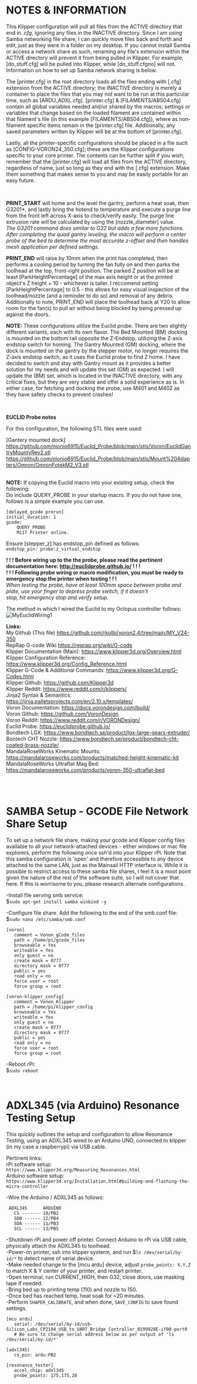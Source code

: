 **NOTES & INFORMATION**
=================================================================================================================

This Klipper configuration will pull all files from the ACTIVE directory that end in .*cfg*, ignoring any files in the INACTIVE directory. Since I am using Samba networking file share, I can quickly move files back and forth and edit, just as they were in a folder on my desktop. If you cannot install Samba or access a network share as such, renaming any file's extension within the ACTIVE directory will prevent it from being pulled in Klipper. For example, [do_stuff.cfg] will be pulled into Klipper, while [do_stuff.cfgno] will not. Information on how to set up Samba network sharing is below.  

The [printer.cfg] in the root directory loads all the files ending with [.cfg] extension from the ACTIVE directory; the INACTIVE directory is merely a container to place the files that you may not want to be run at this particular time, such as [ARDU_ADXL.cfg]. [printer.cfg] & [FILAMENTS/ABS04.cfg] contain all global variables needed and/or shared by the macros; settings or variables that change based on the loaded filament are contained within that filament's file (in this example [FILAMENTS/ABS04.cfg]), where as non-filament specific items remain in the [printer.cfg] file. Additionally, any saved parameters written by Klipper will be at the bottom of [printer.cfg].  

Lastly, all the printer-specific configurations should be placed in a file such as [CONFIG-VORON24_350.cfg]; these are the Klipper configurations specific to your core printer. The contents can be further split if you wish; remember that the [printer.cfg] will load all files from the ACTIVE directory, regardless of name, just so long as they end with the [.cfg] extension. Make them something that makes sense to you and may be easily portable for an easy future.  

<br>

**PRINT_START** will home and the level the gantry, perform a heat soak, then G3201*, and lastly bring the hotend to temperature and execute a purge line from the front left across X-axis to check/verify easily. The purge line extrusion rate will be calculated by using the [nozzle_diameter] value.  
*The G3201 command does similar to G32 but adds a few more functions. After completing the quad gantry leveling, the macro will perform a center probe of the bed to determine the most accurate z-offset and then handles mesh application per defined settings.*

 

**PRINT_END** will raise by 10mm when the print has completed, then performs a cooling period by turning the fan fully on and then parks the toolhead at the top, front-right position. The parked Z position will be at least [ParkHeightPercentage] of the max axis height or at the printed object's Z height + 10 - whichever is taller. I reccomend setting [ParkHeightPercentage] to 0.5 - this allows for easy visual inspection of the toolhead/nozzle (and a reminder to do so) and removal of any debris. Additionally to note, PRINT_END will place the toolhead back at Y20 to allow room for the fan(s) to pull air without being blocked by being pressed up against the doors. 

**NOTE:** These configurations utilize the Euclid probe. There are two slightly different variants, each with its own flavor. The Bed Mounted (BM) docking is mounted on the bottom rail opposite the Z-Endstop, utilizing the Z-axis endstop switch for homing. The Gantry Mounted (GM) docking, where the dock is mounted on the gantry by the stepper motor, no longer requires the Z-axis endstop switch, as it uses the Euclid probe to find Z home. I have decided to switch and stay with Gantry mount as it provides a better solution for my needs and will update this set (GM) as expected. I will update the (BM) set, which is located in the INACTIVE directory, with any critical fixes, but they are very stable and offer a solid experience as is. In either case, for fetching and docking the probe, use M401 and M402 as they have safety checks to prevent crashes!  
	
<br>  
	
****EUCLID Probe notes****

For this configuration, the following STL files were used:  

[Gantery mounted dock]  
https://github.com/nionio6915/Euclid_Probe/blob/main/stls/Voron/EuclidGantryMountyRev2.stl  
https://github.com/nionio6915/Euclid_Probe/blob/main/stls/Mount%20Adapters/Omron/OmronFotekM2_V3.stl  
<BR>

**NOTE:** If copying the Euclid macro into your existing setup, check the following:  
Do include QUERY_PROBE in your startup macro. If you do not have one, follows is a simple example you can use.  
```   
[delayed_gcode prerun]  
initial_duration: 1  
gcode:  
    QUERY_PROBE  
    M117 Printer online.  
```  
Ensure [stepper_z] has endstop_pin defined as follows:  
`endstop_pin: probe:z_virtual_endstop`  
	
**! ! ! Before wiring up to the the probe, please read the pertinent documentation here: http://euclidprobe.github.io/ ! ! !**  
**! ! ! Following probe wiring or macro modification, you must be ready to emergency stop the printer when testing ! ! !**  
*When testing the probe, have at least 100mm space between probe and plate, use your finger to depress probe switch, if it doesn't*  
*stop, hit emergency stop and verify setup.*  
  
The method in which I wired the Euclid to my Octopus controller follows:
![MyEuclidWiring1](MyEuclidWiring1.PNG)

**Links:**  
My Github (This file)                     https://github.com/rkolbi/voron2.4/tree/main/MY_V24-350  
RepRap G-code Wiki                        https://reprap.org/wiki/G-code  
Klipper Documentation (Main):             https://www.klipper3d.org/Overview.html    
Klipper Configuration Reference:          https://www.klipper3d.org/Config_Reference.html    
Klipper G-Code & Additional Commands:     https://www.klipper3d.org/G-Codes.html    
Klipper Github:                           https://github.com/Klipper3d    
Klipper Reddit:                           https://www.reddit.com/r/klippers/    
Jinja2 Syntax & Semantics:                https://jinja.palletsprojects.com/en/2.10.x/templates/    
Voron Documentation:                      https://docs.vorondesign.com/build/    
Voron Github:                             https://github.com/VoronDesign    
Voron Reddit:                             https://www.reddit.com/r/VORONDesign/    
Euclid Probe:                             https://euclidprobe.github.io/    
Bondtech LGX:                             https://www.bondtech.se/product/lgx-large-gears-extruder/    
Bontech CHT Nozzle:                       https://www.bondtech.se/product/bondtech-cht-coated-brass-nozzle/    
MandalaRoseWorks Kinematic Mounts:        https://mandalaroseworks.com/products/matched-height-kinematic-kit   
MandalaRoseWorks Ultraflat Mag Bed:       https://mandalaroseworks.com/products/voron-350-ultraflat-bed	



<br><br>

**SAMBA Setup - GCODE File Network Share Setup**
=================================================================================================================

To set up a network file share, making your gcode and Klipper config files available to all your network-attached devices - either windows or mac file explorers, perform the following once ssh'd into your Klipper rPi. Note that this samba configuration is 'open' and therefore accessible to any device attached to the same LAN, just as the Mainsail HTTP interface is. While it is possible to restrict access to these samba file shares, I feel it is a moot point given the nature of the rest of the software suite, so I will not cover that here. If this is worrisome to you, please research alternate configurations. 

 -Install file serving smb service:  
$`sudo apt-get install samba winbind -y`  

 -Configure file share.  Add the following to the end of the smb.conf file:  
$`sudo nano /etc/samba/smb.conf`  
	
```
[voron]  
   comment = Vonon_gCode_files  
   path = /home/pi/gcode_files  
   browseable = Yes  
   writeable = Yes  
   only guest = no  
   create mask = 0777  
   directory mask = 0777  
   public = yes  
   read only = no  
   force user = root  
   force group = root  

[voron-klipper_config]  
   comment = Vonon_Klipper  
   path = /home/pi/klipper_config  
   browseable = Yes  
   writeable = Yes  
   only guest = no  
   create mask = 0777  
   directory mask = 0777  
   public = yes  
   read only = no  
   force user = root  
   force group = root  
```



 -Reboot rPi:  
$`sudo reboot`  
	
<br>  
	
**ADXL345 (via Arduino) Resonance Testing Setup**
=================================================================================================================


This quickly outlines the setup and configuration to allow Resonance Testing, using an ADXL345 wired to an Arduino UNO, connected to klipper (in my case a raspberrypi) via USB cable.

Pertinent links:   
 rPi software setup:  
   `https://www.klipper3d.org/Measuring_Resonances.html`  
 Arduino software setup:   
   `https://www.klipper3d.org/Installation.html#building-and-flashing-the-micro-controller`  

  

 -Wire the Arduino / ADXL345 as follows:  
```	
 ADXL345      ARDUINO
   CS ------- 10/PB2
   SD0 ------ 12/PB4
   SDA ------ 11/PB3
   SCL ------ 13/PB5
```

-Shutdown rPi and power off printer. Connect Arduino to rPi via USB cable, physically attach the ADXL345 to toolhead.  
-Power-on printer, ssh into klipper systerm, and run $`ls /dev/serial/by-id/*` to detect name of serial device.  
-Make needed change to the [mcu ardu] device, adjust `probe_points: X,Y,Z` to match X & Y center of your printer, and restart printer.  
-Open terminal, run CURRENT_HIGH, then G32, close doors, use masking tape if needed.  
-Bring bed up to printing temp (110) and nozzle to 150.  
-Once bed has reached temp, heat soak for ~20 minutes.  
-Perform `SHAPER_CALIBRATE`, and when done, `SAVE_CONFIG` to save found settings.  

```
[mcu ardu]
   serial: /dev/serial/by-id/usb-Silicon_Labs_CP2104_USB_to_UART_Bridge_Controller_0199928E-if00-port0
   # Be sure to change serial address below as per output of 'ls /dev/serial/by-id/*'

[adxl345]
   cs_pin: ardu:PB2
 
[resonance_tester]
   accel_chip: adxl345
   probe_points: 175,175,20
```
